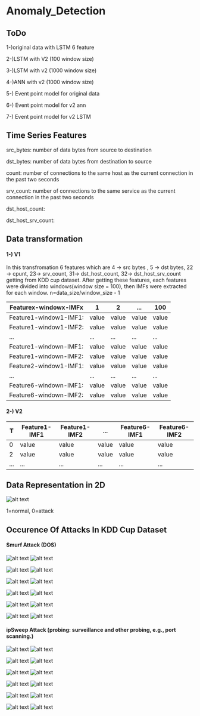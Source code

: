 # Anomaly_Detection

## ToDo

1-)original data with LSTM 6 feature

2-)LSTM with V2 (100 window size)

3-)LSTM with v2 (1000 window size)

4-)ANN with v2 (1000 window size)

5-) Event point model for original data

6-) Event point model for v2 ann

7-) Event point model for v2 LSTM


## Time Series Features

src_bytes: number of data bytes from source to destination

dst_bytes: number of data bytes from destination to source 

count: number of connections to the same host as the current connection in the past two seconds 

srv_count: number of connections to the same service as the current connection in the past two seconds 

dst_host_count:

dst_host_srv_count:

## Data transformation

#### 1-) V1

In this transfromation 6 features which are 4 -> src bytes , 5 -> dst bytes, 22 -> cpunt, 23-> srv_count, 31-> dst_host_count, 32-> dst_host_srv_count getting from KDD cup dataset. After getting these features, each features were divided into
windows(window size = 100), then IMFs were extracted for each window.
n=data_size/window_size - 1

| Featurex-windowx-IMFx |   1           |     2          |    ...        | 100    |
| ------------- | ------------- |  ------------- | ------------- | ------------- |
| Feature1-window1-IMF1:  | value  |  value  | value  | value  |
| Feature1-window1-IMF2:  | value  |  value  | value  | value  |
| ...  | ...  |  ...  | ...  | ...  |
| Feature1-windown-IMF1:  | value  |  value  | value  | value  |
| Feature1-windown-IMF2:  | value  |  value  | value  | value  |
| Feature2-window1-IMF1:  | value  |  value  | value  | value  |
| ...  | ...  |  ...  | ...  | ...  |
| Feature6-windown-IMF1:  | value  |  value  | value  | value  |
| Feature6-windown-IMF2:  | value  |  value  | value  | value  |


#### 2-) V2

| T |   Feature1-IMF1          |     Feature1-IMF2          |    ...        | Feature6-IMF1    | Feature6-IMF2    |
| ------------- | ------------- |  ------------- | ------------- | ------------- | ------------- |
| 0  | value  |  value  | value  | value  | value  |
| 2  | value  |  value  | value  | value  | value  |
| ...  | ...  |  ...  | ...  | ...  | ...  |

## Data Representation in 2D
![alt text](IMG/PCA.png)

1=normal, 0=attack


## Occurence Of Attacks In KDD Cup Dataset

#### Smurf Attack (DOS)

![alt text](IMG/f1StartSmurf.png) 
![alt text](IMG/f1EndSmurf.png)


![alt text](IMG/f2StartSmurf.png) 
![alt text](IMG/f2EndSmurf.png)

![alt text](IMG/f3StartSmurf.png) 
![alt text](IMG/f3EndSmurf.png)

![alt text](IMG/f4StartSmurf.png) 
![alt text](IMG/f4EndSmurf.png)

![alt text](IMG/f5StartSmurf.png) 
![alt text](IMG/f5EndSmurf.png)

![alt text](IMG/f6StartSmurf.png) 
![alt text](IMG/f6EndSmurf.png)

#### ipSweep Attack (probing: surveillance and other probing, e.g., port scanning.)

![alt text](IMG/f1StartSweep.png) 
![alt text](IMG/f1EndSweep.png)


![alt text](IMG/f2StartSweep.png) 
![alt text](IMG/f2EndSweep.png)

![alt text](IMG/f3StartSweep.png) 
![alt text](IMG/f3EndSweep.png)

![alt text](IMG/f4StartSweep.png) 
![alt text](IMG/f4EndSweep.png)

![alt text](IMG/f5StartSweep.png) 
![alt text](IMG/f5EndSweep.png)

![alt text](IMG/f6StartSweep.png) 
![alt text](IMG/f6EndSweep.png)
